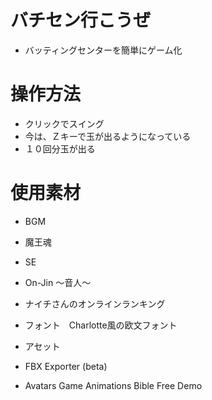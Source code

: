 # バチセン行こうぜ
 - バッティングセンターを簡単にゲーム化

# 操作方法
 - クリックでスイング
 - 今は、Ｚキーで玉が出るようになっている
 - １０回分玉が出る
 
 # 使用素材
 - BGM
 - 魔王魂
 - SE
 - On-Jin ～音人～
 
 - ナイチさんのオンラインランキング
 - フォント　Charlotte風の欧文フォント
 
 
 - アセット
  - FBX Exporter (beta)
  - Avatars Game Animations Bible Free Demo
